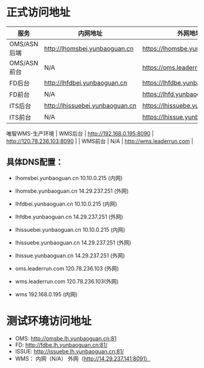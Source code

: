 # 正式访问地址

| 服务         | 内网地址                        | 外网地址                         |
|-------------|--------------------------------|---------------------------------|
| OMS/ASN后端 | http://lhomsbei.yunbaoguan.cn   | https://lhomsbe.yunbaoguan.cn   |
| OMS/ASN前台 | N/A                             | https://oms.leaderrun.com       |
| FD后台      | http://lhfdbei.yunbaoguan.cn    | https://lhfdbe.yunbaoguan.cn    |
| FD前台      | N/A                             | https://lhfd.yunbaoguan.cn      |
| ITS后台     | http://lhissuebei.yunbaoguan.cn | https://lhissuebe.yunbaoguan.cn |
| ITS前台     | N/A                             | https://lhissue.yunbaoguan.cn   |

唯智WMS-生产环境
| WMS后台     | http://192.168.0.195:8090       | http://120.78.236.103:8090      |
| WMS前台     | N/A                             | http://wms.leaderrun.com        |


## 具体DNS配置：

* lhomsbei.yunbaoguan.cn    10.10.0.215 (内网)
* lhomsbe.yunbaoguan.cn     14.29.237.251 (外网)
* lhfdbei.yunbaoguan.cn     10.10.0.215 (内网)
* lhfdbe.yunbaoguan.cn      14.29.237.251 (外网)
* lhissuebei.yunbaoguan.cn  10.10.0.215 (内网)
* lhissuebe.yunbaoguan.cn   14.29.237.251 (外网)
* lhissue.yunbaoguan.cn     14.29.237.251 (外网)

* oms.leaderrun.com     120.78.236.103 (外网)

* wms.leaderrun.com     120.78.236.103(外网)

* wms                   192.168.0.195 (内网)


# 测试环境访问地址

* OMS: http://omsbe.lh.yunbaoguan.cn:81
* FD: http://fdbe.lh.yunbaoguan.cn:81/
* ISSUE: http://issuebe.lh.yunbaoguan.cn:81/
* WMS： 内网（N/A）   外网（http://14.29.237.141:8091）

